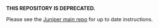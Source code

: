 **THIS REPOSITORY IS DEPRECATED.**

Please see the [Juniper main repo](https://github.com/graphql-rs/juniper) for up to date instructions.
